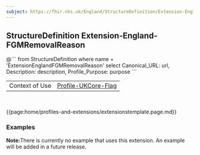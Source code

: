 ```yaml
---
subject: https://fhir.nhs.uk/England/StructureDefinition/Extension-England-FGMRemovalReason
---
```


## StructureDefinition Extension-England-FGMRemovalReason

<div id="transpose">
@```
from
	StructureDefinition
where
	name = 'ExtensionEnglandFGMRemovalReason'
select
	Canonical_URL: url,
	Description: description,
	Profile_Purpose: purpose
```
</div>

<table id="addToTranspose">
<tr><td>Context of Use</td>
<td><a href='https://simplifier.net/guide/UK-Core-Implementation-Guide-STU3-Sequence/Home/ProfilesandExtensions/Profile-UKCore-Flag?version=current' target="_blank">Profile-UKCore-Flag</td>
</tr>
</table>
<br>

{{page:home/profiles-and-extensions/extensionstemplate.page.md}}

<div id="Examples" class="tabcontent">
  <h3>Examples</h3>
  <b>Note:</b>There is currently no example that uses this extension. An example will be added in a future release.<br>
</div>
    